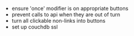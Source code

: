 - ensure 'once' modifier is on appropriate buttons
- prevent calls to api when they are out of turn
- turn all clickable non-links into buttons
- set up couchdb ssl

